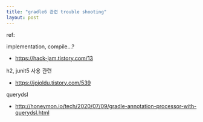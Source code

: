 ```yaml
---
title: "gradle6 관련 trouble shooting"
layout: post
---
```


ref:  

implementation, compile...?  
- <https://hack-jam.tistory.com/13>  

h2, junit5 사용 관련  
- <https://jojoldu.tistory.com/539>  

querydsl  
- <http://honeymon.io/tech/2020/07/09/gradle-annotation-processor-with-querydsl.html>  

